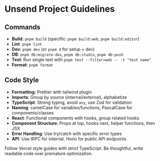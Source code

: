 # Unsend Project Guidelines

## Commands
- **Build**: `pnpm build` (specific: `pnpm build:web`, `pnpm build:editor`)
- **Lint**: `pnpm lint`
- **Dev**: `pnpm dev` (or `pnpm d` for setup + dev)
- **DB**: `pnpm db:migrate-dev`, `pnpm db:studio`, `pnpm db:push`
- **Test**: Run single test with `pnpm test --filter=web -- -t "test name"`
- **Format**: `pnpm format`

## Code Style
- **Formatting**: Prettier with tailwind plugin
- **Imports**: Group by source (internal/external), alphabetize
- **TypeScript**: Strong typing, avoid `any`, use Zod for validation
- **Naming**: camelCase for variables/functions, PascalCase for components/classes
- **React**: Functional components with hooks, group related hooks
- **Component Structure**: Props at top, hooks next, helper functions, then JSX
- **Error Handling**: Use try/catch with specific error types
- **API**: Use tRPC for internal, Hono for public API endpoints

Follow Vercel style guides with strict TypeScript. Be thoughtful, write readable code over premature optimization.